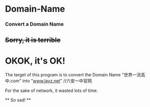 # Domain-Name
### Convert a Domain Name
## ~~Sorry, it is terrible~~
# OKOK, it's OK!

The target of this program is to convert the Domain Name "世界一流高中.com" into "www.layz.net" //六安一中官网

For the sake of network, it wasted lots of time.

** So sad! **
